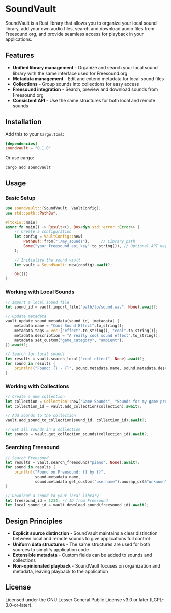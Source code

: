 # SoundVault

SoundVault is a Rust library that allows you to organize your local sound library, add your own audio files, search and download audio files from Freesound.org, and provide seamless access for playback in your applications.

## Features

- **Unified library management** - Organize and search your local sound library with the same interface used for Freesound.org
- **Metadata management** - Edit and extend metadata for local sound files
- **Collections** - Group sounds into collections for easy access
- **Freesound integration** - Search, preview and download sounds from Freesound.org
- **Consistent API** - Use the same structures for both local and remote sounds

## Installation

Add this to your `Cargo.toml`:

```toml
[dependencies]
soundvault = "0.1.0"
```

Or use cargo:

```bash
cargo add soundvault
```

## Usage

### Basic Setup

```rust
use soundvault::{SoundVault, VaultConfig};
use std::path::PathBuf;

#[tokio::main]
async fn main() -> Result<(), Box<dyn std::error::Error>> {
    // Create a configuration
    let config = VaultConfig::new(
        PathBuf::from("./my_sounds"),     // Library path
        Some("your_freesound_api_key".to_string()), // Optional API key
    );

    // Initialize the sound vault
    let vault = SoundVault::new(config).await?;

    Ok(())
}
```

### Working with Local Sounds

```rust
// Import a local sound file
let sound_id = vault.import_file("path/to/sound.wav", None).await?;

// Update metadata
vault.update_sound_metadata(sound_id, |metadata| {
    metadata.name = "Cool Sound Effect".to_string();
    metadata.tags = vec!["effect".to_string(), "cool".to_string()];
    metadata.description = "A really cool sound effect".to_string();
    metadata.set_custom("game_category", "ambient");
}).await?;

// Search for local sounds
let results = vault.search_local("cool effect", None).await?;
for sound in results {
    println!("Found: {} - {}", sound.metadata.name, sound.metadata.description);
}
```

### Working with Collections

```rust
// Create a new collection
let collection = Collection::new("Game Sounds", "Sounds for my game project");
let collection_id = vault.add_collection(collection).await?;

// Add sounds to the collection
vault.add_sound_to_collection(sound_id, collection_id).await?;

// Get all sounds in a collection
let sounds = vault.get_collection_sounds(collection_id).await?;
```

### Searching Freesound

```rust
// Search Freesound
let results = vault.search_freesound("piano", None).await?;
for sound in results {
    println!("Found on Freesound: {} by {}",
             sound.metadata.name,
             sound.metadata.get_custom("username").unwrap_or(&"unknown".to_string()));
}

// Download a sound to your local library
let freesound_id = 1234; // ID from Freesound
let local_sound_id = vault.download_sound(freesound_id).await?;
```

## Design Principles

- **Explicit source distinction** - SoundVault maintains a clear distinction between local and remote sounds to give applications full control
- **Uniform data structures** - The same structures are used for both sources to simplify application code
- **Extensible metadata** - Custom fields can be added to sounds and collections
- **Non-opinionated playback** - SoundVault focuses on organization and metadata, leaving playback to the application

## License

Licensed under the GNU Lesser General Public License v3.0 or later (LGPL-3.0-or-later).
